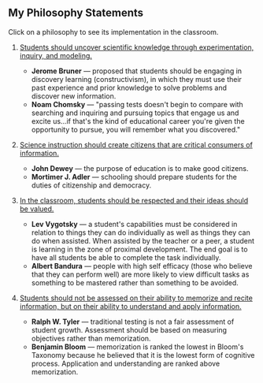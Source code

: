 ## My Philosophy Statements

Click on a philosophy to see its implementation in the classroom.

1. [Students should uncover scientific knowledge through experimentation, inquiry, and modeling.](/page/philosophy1.html)<br>
   - **Jerome Bruner** &mdash; proposed that students should be engaging in discovery learning (constructivism), in which they must use their past experience and prior knowledge to solve problems and discover new information.<br>
   - **Noam Chomsky** &mdash; "passing tests doesn't begin to compare with searching and inquiring and pursuing topics that engage us and excite us...if that's the kind of educational career you're given the opportunity to pursue, you will remember what you discovered."

2. [Science instruction should create citizens that are critical consumers of information.](/page/philosophy2.html)<br>
   - **John Dewey** &mdash; the purpose of education is to make good citizens.<br>
   - **Mortimer J. Adler** &mdash; schooling should prepare students for the duties of citizenship and democracy.

3. [In the classroom, students should be respected and their ideas should be valued.](/page/philosophy3.html)<br>
   - **Lev Vygotsky** &mdash; a student's capabilities must be considered in relation to things they can do individually as well as things they can do when assisted. When assisted by the teacher or a peer, a student is learning in the zone of proximal development. The end goal is to have all students be able to complete the task individually.<br>
   - **Albert Bandura** &mdash; people with high self efficacy (those who believe that they can perform well) are more likely to view difficult tasks as something to be mastered rather than something to be avoided.


4. [Students should not be assessed on their ability to memorize and recite information, but on their ability to understand and apply information.](/page/philosophy4.html)<br>
   - **Ralph W. Tyler** &mdash; traditional testing is not a fair assessment of student growth. Assessment should be based on measuring objectives rather than memorization.<br>
   - **Benjamin Bloom** &mdash; memorization is ranked the lowest in Bloom's Taxonomy because he believed that it is the lowest form of cognitive process. Application and understanding are ranked above memorization.




